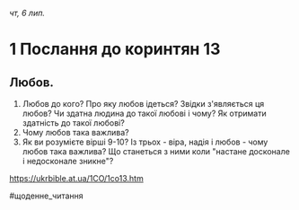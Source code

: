 
_чт, 6 лип._

# 1 Послання до коринтян 13

## Любов.
1. Любов до кого? Про яку любов ідеться? Звідки з'являється ця любов? Чи здатна людина до такої любові і чому? Як отримати здатність до такої любові?
2. Чому любов така важлива?
3. Як ви розумієте вірші 9-10? Із трьох - віра, надія і любов - чому любов така важлива? Що станеться з ними коли "настане досконале і недосконале зникне"?

https://ukrbible.at.ua/1CO/1co13.htm 

#щоденне_читання
